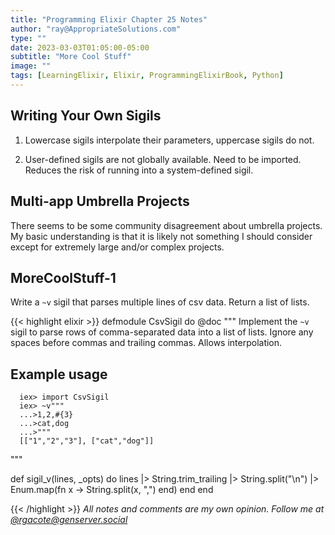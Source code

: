 ```yaml
---
title: "Programming Elixir Chapter 25 Notes"
author: "ray@AppropriateSolutions.com"
type: ""
date: 2023-03-03T01:05:00-05:00
subtitle: "More Cool Stuff"
image: ""
tags: [LearningElixir, Elixir, ProgrammingElixirBook, Python]
---
```



## Writing Your Own Sigils

1. Lowercase sigils interpolate their parameters, uppercase sigils do not.

1. User-defined sigils are not globally available. Need to be imported.
Reduces the risk of running into a system-defined sigil.

<!--more-->


## Multi-app Umbrella Projects
There seems to be some community disagreement about umbrella projects.
My basic understanding is that it is likely not something I should consider except for
extremely large and/or complex projects.

## MoreCoolStuff-1
Write a `~v` sigil that parses multiple lines of csv data.
Return a list of lists.

{{< highlight elixir >}}
defmodule CsvSigil do
  @doc """
  Implement the `~v` sigil to parse rows of comma-separated data into a list of lists.
  Ignore any spaces before commas and trailing commas.
  Allows interpolation.

  ## Example usage
      iex> import CsvSigil
      iex> ~v"""
      ...>1,2,#{3}
      ...>cat,dog
      ...>"""
      [["1","2","3"], ["cat","dog"]]
  """

  def sigil_v(lines, _opts) do
    lines
    |> String.trim_trailing
    |> String.split("\n")
    |> Enum.map(fn x -> String.split(x, ",") end)
  end
end

{{< /highlight >}}
_All notes and comments are my own opinion. Follow me at [@rgacote@genserver.social](https://genserver.social/rgacote)_
